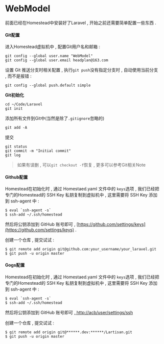 # WebModel

前面已经在Homestead中安装好了Laravel , 开始之前还需要简单配置一些东西 .

#### **Git配置**

进入Homestead虚拟机中 , 配置Git用户名和邮箱 :

```
git config --global user.name "WebModel"
git config --global user.email headplan@163.com
```

设置 Git 推送分支时相关配置 , 执行`git push`没有指定分支时 , 自动使用当前分支 , 而不是报错 :

```
git config --global push.default simple
```

**Git初始化**

```
cd ~/Code/Laravel
git init
```

添加所有文件到Git中\(当然是除了`.gitignore`忽略的\)

```
git add -A
```

提交

```
git status
git commit -m "Initial commit"
git log
```

> 如果有误删 , 可以`git checkout -f`恢复 , 更多可以参考Git相关Note

#### **Github配置**

Homestead在初始化时 , 通过 Homestaed.yaml 文件中的 `keys`选项 , 我们已经把专门的Homestead的 SSH Key 私钥复制到虚拟机中 , 这里需要将 SSH Key 添加到 ssh-agent 中 :

    $ eval `ssh-agent -s`
    $ ssh-add ~/.ssh/homestead

然后将公钥添加到 GitHub 账号即可 , [https://github.com/settings/keys](https://github.com/settings/keys) .

创建一个仓库 , 提交试试 :

```
$ git remote add origin git@github.com:your_username/your_laravel.git
$ git push -u origin master
```

#### Gogs配置

Homestead在初始化时 , 通过 Homestaed.yaml 文件中的 `keys`选项 , 我们已经把专门的Homestead的 SSH Key 私钥复制到虚拟机中 , 这里需要将 SSH Key 添加到 ssh-agent 中 :

    $ eval `ssh-agent -s`
    $ ssh-add ~/.ssh/homestead

然后将公钥添加到 GitHub 账号即可 ,[ ](http://gogs.dev/user/settings/ssh)[http://acb/user/settings/ssh](http://acb/user/settings/ssh)

创建一个仓库 , 提交试试 :

```
$ git remote add origin git@******.dev:******/Lartisan.git
$ git push -u origin master
```



